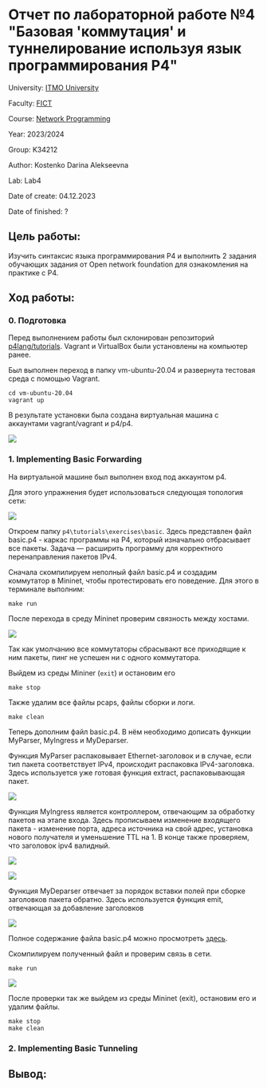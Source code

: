 # Отчет по лабораторной работе №4 "Базовая 'коммутация' и туннелирование используя язык программирования P4"
University: [ITMO University](https://itmo.ru/ru/)

Faculty: [FICT](https://fict.itmo.ru)

Course: [Network Programming](https://itmo-ict-faculty.github.io/network-programming/)

Year: 2023/2024

Group: K34212

Author: Kostenko Darina Alekseevna

Lab: Lab4

Date of create: 04.12.2023

Date of finished: ?

## Цель работы: 
Изучить синтаксис языка программирования P4 и выполнить 2 задания обучающих задания от Open network foundation для ознакомления на практике с P4.

## Ход работы:

### 0. Подготовка

Перед выполнением работы был склонирован репозиторий [p4lang/tutorials](https://github.com/p4lang/tutorials). Vagrant и VirtualBox были установлены на компьютер ранее.

Был выполнен переход в папку vm-ubuntu-20.04 и развернута тестовая среда с помощью Vagrant.

```
cd vm-ubuntu-20.04
vagrant up
```

В результате установки была создана виртуальная машина с аккаунтами vagrant/vagrant и p4/p4.

![](https://github.com/kostenkoda/2023_2024-network_programming-k34212-kostenko_d_a/blob/main/lab4/lab4-pics/vm.png)



### 1. Implementing Basic Forwarding

На виртуальной машине был выполнен вход под аккаунтом p4. 

Для этого упражнения будет использоваться следующая топология сети:

![](https://github.com/kostenkoda/2023_2024-network_programming-k34212-kostenko_d_a/blob/main/lab4/lab4-pics/pod-topo.png)

Откроем папку ```p4\tutorials\exercises\basic```. Здесь представлен файл basic.p4 - каркас программы на P4, который изначально отбрасывает все пакеты. Задача — расширить программу для корректного перенаправления пакетов IPv4.

Сначала скомпилируем неполный файл basic.p4 и создадим коммутатор в Mininet, чтобы протестировать его поведение. Для этого в терминале выполним:

```
make run
```

После перехода в среду Mininet проверим связность между хостами.

![](https://github.com/kostenkoda/2023_2024-network_programming-k34212-kostenko_d_a/blob/main/lab4/lab4-pics/t1_precheck.png)

Так как умолчанию все коммутаторы сбрасывают все приходящие к ним пакеты, пинг не успешен ни с одного коммутатора.

Выйдем из среды Mininer (```exit```) и остановим его

```
make stop
```

Также удалим все файлы pcaps, файлы сборки и логи.

```
make clean
```

Теперь дополним файл basic.p4. В нём необходимо дописать функции MyParser, MyIngress и MyDeparser.

Функция MyParser распаковывает Ethernet-заголовок и в случае, если тип пакета соответствует IPv4, происходит распаковка IPv4-заголовка. Здесь используется уже готовая функция extract, распаковывающая пакет.

![](https://github.com/kostenkoda/2023_2024-network_programming-k34212-kostenko_d_a/blob/main/lab4/lab4-pics/t1_MyParser.png)

Функция MyIngress является контроллером, отвечающим за обработку пакетов на этапе входа. Здесь прописываем изменение входящего пакета - изменение порта, адреса источника на свой адрес, установка нового получателя и уменьшение TTL на 1. В конце также проверяем, что заголовок ipv4 валидный.

![](https://github.com/kostenkoda/2023_2024-network_programming-k34212-kostenko_d_a/blob/main/lab4/lab4-pics/t1_MyIngress1.png)

![](https://github.com/kostenkoda/2023_2024-network_programming-k34212-kostenko_d_a/blob/main/lab4/lab4-pics/t1_MyIngress2.png)

Функция MyDeparser отвечает за порядок вставки полей при сборке заголовков пакета обратно. Здесь используется функция emit, отвечающая за добавление заголовков

![](https://github.com/kostenkoda/2023_2024-network_programming-k34212-kostenko_d_a/blob/main/lab4/lab4-pics/t1_MyDeparser.png)

Полное содержание файла basic.p4 можно просмотреть [здесь](https://github.com/kostenkoda/2023_2024-network_programming-k34212-kostenko_d_a/blob/main/lab4/basic.p4).

Скомпилируем полученный файл и проверим связь в сети.

```
make run
```

![](https://github.com/kostenkoda/2023_2024-network_programming-k34212-kostenko_d_a/blob/main/lab4/lab4-pics/t1_check.png)

После проверки так же выйдем из среды Mininet (exit), остановим его и удалим файлы.

```
make stop
make clean
```

### 2. Implementing Basic Tunneling



## Вывод:

